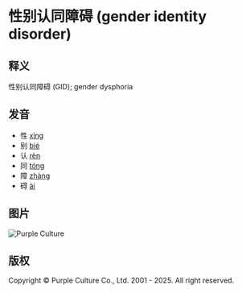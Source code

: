 # 性别认同障碍 (gender identity disorder)

## 释义

性别认同障碍 (GID); gender dysphoria

## 发音

- 性 [xìng](/mp3/xing4.mp3)
- 别 [bié](/mp3/bie2.mp3)
- 认 [rèn](/mp3/ren4.mp3)
- 同 [tóng](/mp3/tong2.mp3)
- 障 [zhàng](/mp3/zhang4.mp3)
- 碍 [ài](/mp3/ai4.mp3)

## 图片

![Purple Culture](/includes/templates/lite_red/images/logo.gif)

## 版权

Copyright © Purple Culture Co., Ltd. 2001 - 2025. All right reserved.
<!-- tcd_original_link https://www.purpleculture.net/dictionary-details/?word=%E6%80%A7%E5%88%AB%E8%AE%A4%E5%90%8C%E9%9A%9C%E7%A2%8D&srsltid=AfmBOorz2nmPs3LAUT_kcRbmkqDTkxeabNrHp_tnVcKvFgzx_xsXBeWW -->
